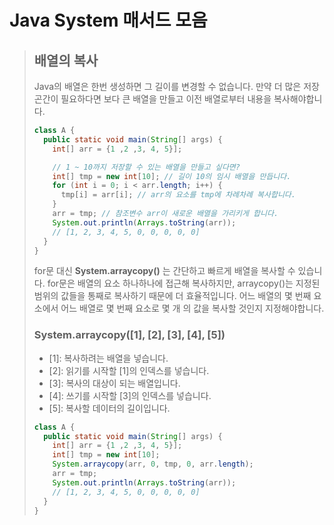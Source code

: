 # Java System 매서드 모음

> ## 배열의 복사
>
> Java의 배열은 한번 생성하면 그 길이를 변경할 수 없습니다. 만약 더 많은 저장 곤간이 필요하다면 보다 큰 배열을 만들고 이전 배열로부터 내용을 복사해야합니다.
>
> ```java
> class A {
>   public static void main(String[] args) {
>     int[] arr = {1 ,2 ,3, 4, 5}];
>
>     // 1 ~ 10까지 저장할 수 있는 배열을 만들고 싶다면?
>     int[] tmp = new int[10]; // 길이 10의 임시 배열을 만듭니다.
>     for (int i = 0; i < arr.length; i++) {
>       tmp[i] = arr[i]; // arr의 요소를 tmp에 차례차례 복사합니다.
>     }
>     arr = tmp; // 참조변수 arr이 새로운 배열을 가리키게 합니다.
>     System.out.println(Arrays.toString(arr));
>     // [1, 2, 3, 4, 5, 0, 0, 0, 0, 0]
>   }
> }
> ```
>
> for문 대신 **System.arraycopy()** 는 간단하고 빠르게 배열을 복사할 수 있습니다.
> for문은 배열의 요소 하나하나에 접근해 복사하지만, arraycopy()는 지정된 범위의 값들을 통째로 복사하기 때문에 더 효율적입니다.
> 어느 배열의 몇 번째 요소에서 어느 배열로 몇 번째 요소로 몇 개 의 값을 복사할 것인지 지정해야합니다.
>
> ### **System.arraycopy(\[1\], \[2\], \[3\], \[4\], \[5\])**
>
> - \[1\]: 복사하려는 배열을 넣습니다.
> - \[2\]: 읽기를 시작할 \[1\]의 인덱스를 넣습니다.
> - \[3\]: 복사의 대상이 되는 배열입니다.
> - \[4\]: 쓰기를 시작할 \[3\]의 인덱스를 넣습니다.
> - \[5\]: 복사할 데이터의 길이입니다.
>
> ```java
> class A {
>   public static void main(String[] args) {
>     int[] arr = {1 ,2 ,3, 4, 5}];
>     int[] tmp = new int[10];
>     System.arraycopy(arr, 0, tmp, 0, arr.length);
>     arr = tmp;
>     System.out.println(Arrays.toString(arr));
>     // [1, 2, 3, 4, 5, 0, 0, 0, 0, 0]
>   }
> }
> ```

